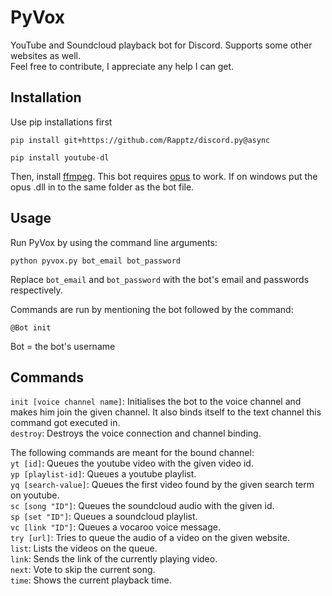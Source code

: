 # PyVox
YouTube and Soundcloud playback bot for Discord. Supports some other websites as well.  
Feel free to contribute, I appreciate any help I can get.

## Installation

Use pip installations first

```
pip install git+https://github.com/Rapptz/discord.py@async
```

```
pip install youtube-dl
```

Then, install [ffmpeg](https://www.ffmpeg.org/download.html).
This bot requires [opus](https://www.opus-codec.org/downloads/) to work. If on windows put the opus .dll in to the same folder as the bot file.

## Usage
Run PyVox by using the command line arguments:

```
python pyvox.py bot_email bot_password
```
Replace `bot_email` and `bot_password` with the bot's email and passwords respectively.

Commands are run by mentioning the bot followed by the command:

```
@Bot init
```
Bot = the bot's username

## Commands

`init [voice channel name]`: Initialises the bot to the voice channel and makes him join the given channel. It also binds itself to the text channel this command got executed in.  
`destroy`: Destroys the voice connection and channel binding.  

The following commands are meant for the bound channel:  
`yt [id]`: Queues the youtube video with the given video id.  
`yp [playlist-id]`: Queues a youtube playlist.  
`yq [search-value]`: Queues the first video found by the given search term on youtube.  
`sc [song "ID"]`: Queues the soundcloud audio with the given id.  
`sp [set "ID"]`: Queues a soundcloud playlist.  
`vc [link "ID"]`: Queues a vocaroo voice message.  
`try [url]`: Tries to queue the audio of a video on the given website.  
`list`: Lists the videos on the queue.  
`link`: Sends the link of the currently playing video.  
`next`: Vote to skip the current song.  
`time`: Shows the current playback time.  
